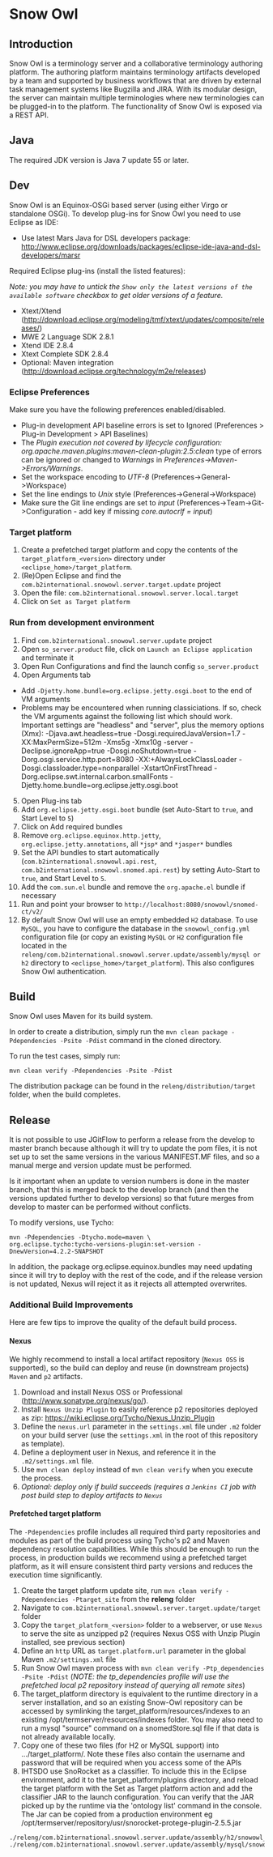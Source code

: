 # Snow Owl

## Introduction
Snow Owl is a terminology server and a collaborative terminology authoring platform.  The authoring platform maintains terminology artifacts developed by a team and supported by business workflows that are driven by external task management systems like Bugzilla and JIRA.  With its modular design, the server can maintain multiple terminologies where new terminologies can be plugged-in to the platform.  The functionality of Snow Owl is exposed via a REST API.

## Java

The required JDK version is Java 7 update 55 or later.

## Dev

Snow Owl is an Equinox-OSGi based server (using either Virgo or standalone OSGi). To develop plug-ins for Snow Owl you need to use Eclipse as IDE: 
* Use latest Mars Java for DSL developers package: http://www.eclipse.org/downloads/packages/eclipse-ide-java-and-dsl-developers/marsr

Required Eclipse plug-ins (install the listed features):

*Note: you may have to untick the `Show only the latest versions of the available software` checkbox to get older versions of a feature.*

* Xtext/Xtend (http://download.eclipse.org/modeling/tmf/xtext/updates/composite/releases/)
 * MWE 2 Language SDK 2.8.1
 * Xtend IDE 2.8.4
 * Xtext Complete SDK 2.8.4
* Optional: Maven integration (http://download.eclipse.org/technology/m2e/releases) 
 
### Eclipse Preferences

Make sure you have the following preferences enabled/disabled.
* Plug-in development API baseline errors is set to Ignored (Preferences > Plug-in Development > API Baselines)
* The *Plugin execution not covered by lifecycle configuration: org.apache.maven.plugins:maven-clean-plugin:2.5:clean* type of errors can be ignored or changed to *Warnings* in *Preferences->Maven->Errors/Warnings*.
* Set the workspace encoding to *UTF-8* (Preferences->General->Workspace)
* Set the line endings to *Unix* style (Preferences->General->Workspace)
* Make sure the Git line endings are set to *input* (Preferences->Team->Git->Configuration - add key if missing *core.autocrlf = input*)

### Target platform

1. Create a prefetched target platform and copy the contents of the `target_platform_<version>` directory under `<eclipse_home>/target_platform`.
2. (Re)Open Eclipse and find the `com.b2international.snowowl.server.target.update` project
3. Open the file: `com.b2international.snowowl.server.local.target`
4. Click on `Set as Target platform`

### Run from development environment

1. Find `com.b2international.snowowl.server.update` project
2. Open `so_server.product` file, click on `Launch an Eclipse application` and terminate it
3. Open Run Configurations and find the launch config `so_server.product`
4. Open Arguments tab
 * Add `-Djetty.home.bundle=org.eclipse.jetty.osgi.boot` to the end of VM arguments
 * Problems may be encountered when running classiciations.  If so, check the VM arguments against the following list which should work.  Important settings are "headless" and "server", plus the memory options (Xmx):  -Djava.awt.headless=true -Dosgi.requiredJavaVersion=1.7 -XX:MaxPermSize=512m -Xms5g -Xmx10g -server -Declipse.ignoreApp=true -Dosgi.noShutdown=true -Dorg.osgi.service.http.port=8080 -XX:+AlwaysLockClassLoader -Dosgi.classloader.type=nonparallel -XstartOnFirstThread -Dorg.eclipse.swt.internal.carbon.smallFonts -Djetty.home.bundle=org.eclipse.jetty.osgi.boot
5. Open Plug-ins tab
 1. Add `org.eclipse.jetty.osgi.boot` bundle (set Auto-Start to `true`, and Start Level to `5`)
 2. Click on Add required bundles
 3. Remove `org.eclipse.equinox.http.jetty`, `org.eclipse.jetty.annotations`, all `*jsp*` and `*jasper*` bundles
 4. Set the API bundles to start automatically (`com.b2international.snowowl.api.rest`, `com.b2international.snowowl.snomed.api.rest`) by setting Auto-Start to `true`, and Start Level to `5`.
 5. Add the `com.sun.el` bundle and remove the `org.apache.el` bundle if necessary
6. Run and point your browser to `http://localhost:8080/snowowl/snomed-ct/v2/`
7. By default Snow Owl will use an empty embedded `H2` database. To use `MySQL`, you have to configure the database in the `snowowl_config.yml` configuration file (or copy an existing `MySQL` or `H2` configuration file located in the `releng/com.b2international.snowowl.server.update/assembly/mysql or h2` directory to `<eclipse_home>/target_platform`). This also configures Snow Owl authentication.

## Build

Snow Owl uses Maven for its build system.

In order to create a distribution, simply run the `mvn clean package -Pdependencies -Psite -Pdist` command in the cloned directory.

To run the test cases, simply run:

    mvn clean verify -Pdependencies -Psite -Pdist

The distribution package can be found in the `releng/distribution/target` folder, when the build completes.

## Release

It is not possible to use JGitFlow to perform a release from the develop to master branch because although it will try to update the pom files, it is not set up to set the same versions in the various MANIFEST.MF files, and so a manual merge and version update must be performed.

Is it important when an update to version numbers is done in the master branch, that this is merged back to the develop branch (and then the versions updated further to develop versions) so that future merges from develop to master can be performed without conflicts.

To modify versions, use Tycho:
```
mvn -Pdependencies -Dtycho.mode=maven \
org.eclipse.tycho:tycho-versions-plugin:set-version -DnewVersion=4.2.2-SNAPSHOT
```

In addition, the package org.eclipse.equinox.bundles may need updating since it will try to deploy with the rest of the code, and if the release version is not updated, Nexus will reject it as it rejects all attempted overwrites.

### Additional Build Improvements

Here are few tips to improve the quality of the default build process.

#### Nexus

We highly recommend to install a local artifact repository (`Nexus OSS` is supported), so the build can deploy and reuse (in downstream projects) `Maven` and `p2` artifacts.

1. Download and install Nexus OSS or Professional (http://www.sonatype.org/nexus/go/).
2. Install `Nexus Unzip Plugin` to easily reference p2 repositories deployed as zip: https://wiki.eclipse.org/Tycho/Nexus_Unzip_Plugin
3. Define the `nexus.url` parameter in the `settings.xml` file under `.m2` folder on your build server (use the `settings.xml` in the root of this repository as template).
4. Define a deployment user in Nexus, and reference it in the `.m2/settings.xml` file.
5. Use `mvn clean deploy` instead of `mvn clean verify` when you execute the process.
6. *Optional: deploy only if build succeeds (requires a `Jenkins CI` job with post build step to deploy artifacts to `Nexus`*

#### Prefetched target platform

The `-Pdependencies` profile includes all required third party repositories and modules as part of the build process using Tycho's p2 and Maven dependency resolution capabilities. 
While this should be enough to run the process, in production builds we recommend using a prefetched target platform, as it will ensure consistent third party versions and reduces the execution time significantly.

1. Create the target platform update site, run `mvn clean verify -Pdependencies -Ptarget_site` from the **releng** folder
2. Navigate to `com.b2international.snowowl.server.target.update/target` folder
3. Copy the `target_platform_<version>` folder to a webserver, or use `Nexus` to serve the site as unzipped p2 (requires Nexus OSS with Unzip Plugin installed, see previous section)
4. Define an `http` URL as `target.platform.url` parameter in the global Maven `.m2/settings.xml` file
5. Run Snow Owl maven process with `mvn clean verify -Ptp_dependencies -Psite -Pdist` (*NOTE: the tp_dependencies profile will use the prefetched local p2 repository instead of querying all remote sites*)
6. The target_platform directory is equivalent to the runtime directory in a server installation, and so an existing Snow-Owl repository can be accessed by symlinking the target_platform/resources/indexes to an existing /opt/termserver/resources/indexes folder.   You may also need to run a mysql "source" command on a snomedStore.sql file if that data is not already available locally.
7. Copy one of these two files (for H2 or MySQL support) into .../target_platform/.  Note these files also contain the username and password that will be required when you access some of the APIs
8. IHTSDO use SnoRocket as a classifier.   To include this in the Eclipse environment,  add it to the target_platform/plugins directory, and reload the target platform with the Set as Target platform action and add the classifier JAR to the launch configuration. You can verify that the JAR picked up by the runtime via the 'ontology list' command in the console.   The Jar can be copied from a production environment eg /opt/termserver/repository/usr/snorocket-protege-plugin-2.5.5.jar
```
./releng/com.b2international.snowowl.server.update/assembly/h2/snowowl_config.yml
./releng/com.b2international.snowowl.server.update/assembly/mysql/snowowl_config.yml
```
